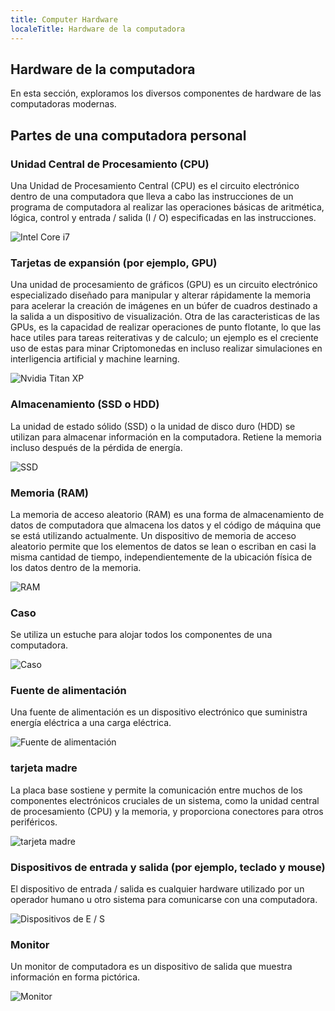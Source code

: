 ```yaml
---
title: Computer Hardware
localeTitle: Hardware de la computadora
---
```

## Hardware de la computadora

En esta sección, exploramos los diversos componentes de hardware de las computadoras modernas.

## Partes de una computadora personal

### Unidad Central de Procesamiento (CPU)

Una Unidad de Procesamiento Central (CPU) es el circuito electrónico dentro de una computadora que lleva a cabo las instrucciones de un programa de computadora al realizar las operaciones básicas de aritmética, lógica, control y entrada / salida (I / O) especificadas en las instrucciones.

![Intel Core i7](http://ecx.images-amazon.com/images/I/51MOTjmtg2L.jpg)

### Tarjetas de expansión (por ejemplo, GPU)

Una unidad de procesamiento de gráficos (GPU) es un circuito electrónico especializado diseñado para manipular y alterar rápidamente la memoria para acelerar la creación de imágenes en un búfer de cuadros destinado a la salida a un dispositivo de visualización.
Otra de las caracteristicas de las GPUs, es la capacidad de realizar operaciones de punto flotante, lo que las hace utiles para tareas reiterativas y de calculo; un ejemplo es el creciente uso de estas para minar Criptomonedas en incluso realizar simulaciones en interligencia artificial y machine learning. 

![Nvidia Titan XP](https://cdn.arstechnica.net/wp-content/uploads/2017/04/nvidia-titan-x.jpg)

### Almacenamiento (SSD o HDD)

La unidad de estado sólido (SSD) o la unidad de disco duro (HDD) se utilizan para almacenar información en la computadora. Retiene la memoria incluso después de la pérdida de energía.

![SSD](https://images10.newegg.com/NeweggImage/ProductImage/20-147-373-09.jpg)

### Memoria (RAM)

La memoria de acceso aleatorio (RAM) es una forma de almacenamiento de datos de computadora que almacena los datos y el código de máquina que se está utilizando actualmente. Un dispositivo de memoria de acceso aleatorio permite que los elementos de datos se lean o escriban en casi la misma cantidad de tiempo, independientemente de la ubicación física de los datos dentro de la memoria.

![RAM](https://images10.newegg.com/NeweggImage/ProductImage/20-232-476-S01.jpg)

### Caso

Se utiliza un estuche para alojar todos los componentes de una computadora.

![Caso](https://images-na.ssl-images-amazon.com/images/I/41Wq97Jk20L._SL500_AC_SS350_.jpg)

### Fuente de alimentación

Una fuente de alimentación es un dispositivo electrónico que suministra energía eléctrica a una carga eléctrica.

![Fuente de alimentación](https://upload.wikimedia.org/wikipedia/commons/thumb/b/b6/SFX_PC-PSU_Delta_IMG_9760.JPG/620px-SFX_PC-PSU_Delta_IMG_9760.JPG)

### tarjeta madre

La placa base sostiene y permite la comunicación entre muchos de los componentes electrónicos cruciales de un sistema, como la unidad central de procesamiento (CPU) y la memoria, y proporciona conectores para otros periféricos.

![tarjeta madre](https://fthmb.tqn.com/mmTUdCN6UBGIKlkEggGq4fpV-3k=/768x0/filters:no_upscale()/gig-57c732ed3df78c71b60e7aa5.jpg)

### Dispositivos de entrada y salida (por ejemplo, teclado y mouse)

El dispositivo de entrada / salida es cualquier hardware utilizado por un operador humano u otro sistema para comunicarse con una computadora.

![Dispositivos de E / S](https://www.clasohlson.com/medias/sys_master/9225929949214.jpg)

### Monitor

Un monitor de computadora es un dispositivo de salida que muestra información en forma pictórica.

![Monitor](https://assets.pcmag.com/media/images/523934-dell-ultrasharp-34-curved-monitor-u3417w.jpg?thumb=y)
